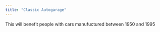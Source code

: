 ```yaml
---
title: "Classic Autogarage"
---
```


This will benefit people with cars manufuctured between 1950 and 1995
